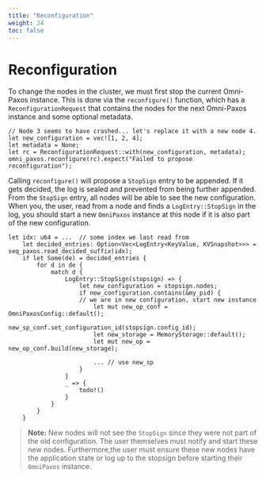 ```yaml
---
title: "Reconfiguration"
weight: 24
toc: false
---
```

# Reconfiguration
To change the nodes in the cluster, we must first stop the current Omni-Paxos instance. This is done via the `reconfigure()` function, which has a `ReconfigurationRequest` that contains the nodes for the next Omni-Paxos instance and some optional metadata.

```rust,edition2018,no_run,noplaypen
// Node 3 seems to have crashed... let's replace it with a new node 4.
let new_configuration = vec![1, 2, 4];
let metadata = None;
let rc = ReconfigurationRequest::with(new_configuration, metadata);
omni_paxos.reconfigure(rc).expect("Failed to propose reconfiguration");
```

Calling ``reconfigure()`` will propose a `StopSign` entry to be appended. If it gets decided, the log is sealed and prevented from being further appended. From the `StopSign` entry, all nodes will be able to see the new configuration. When you, the user, read from a node and finds a `LogEntry::StopSign` in the log, you should start a new `OmniPaxos` instance at this node if it is also part of the new configuration.

```rust,edition2018,no_run,noplaypen
let idx: u64 = ...  // some index we last read from
    let decided_entries: Option<Vec<LogEntry<KeyValue, KVSnapshot>>> = seq_paxos.read_decided_suffix(idx);
    if let Some(de) = decided_entries {
        for d in de {
            match d {
                LogEntry::StopSign(stopsign) => {
                    let new_configuration = stopsign.nodes;
                    if new_configuration.contains(&my_pid) {
                    // we are in new configuration, start new instance
                        let mut new_op_conf = OmniPaxosConfig::default();
                        new_sp_conf.set_configuration_id(stopsign.config_id);
                        let new_storage = MemoryStorage::default();
                        let mut new_op = new_op_conf.build(new_storage);
                        
                        ... // use new_sp
                    }
                }
                _ => {
                    todo!()
                }
            }
        }
    }
```

> **Note:** New nodes will not see the `StopSign` since they were not part of the old configuration. The user themselves must notify and start these new nodes. Furthermore,the user must ensure these new nodes have the application state or log up to the stopsign before starting their `OmniPaxos` instance.